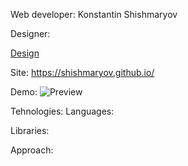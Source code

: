 
Web developer: Konstantin Shishmaryov

Designer: 

[Design](https://)



Site: <https://shishmaryov.github.io/>



Demo:
![Preview](Preview.jpg)


Tehnologies:
Languages:

Libraries:

Approach:
